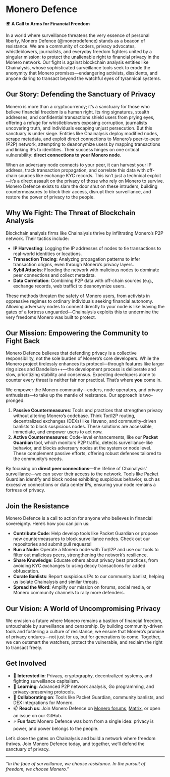 # Monero Defence

🌍 **A Call to Arms for Financial Freedom**

In a world where surveillance threatens the very essence of personal liberty, Monero Defence (@monerodefence) stands as a beacon of resistance. We are a community of coders, privacy advocates, whistleblowers, journalists, and everyday freedom fighters united by a singular mission: to protect the unalienable right to financial privacy in the Monero network. Our fight is against blockchain analysis entities like Chainalysis, whose sophisticated surveillance tools seek to erode the anonymity that Monero promises—endangering activists, dissidents, and anyone daring to transact beyond the watchful eyes of tyrannical systems.

## Our Story: Defending the Sanctuary of Privacy

Monero is more than a cryptocurrency; it’s a sanctuary for those who believe financial freedom is a human right. Its ring signatures, stealth addresses, and confidential transactions shield users from prying eyes, offering a refuge for whistleblowers exposing corruption, journalists uncovering truth, and individuals escaping unjust persecution. But this sanctuary is under siege. Entities like Chainalysis deploy modified nodes, scrape metadata, and exploit direct connections to Monero’s peer-to-peer (P2P) network, attempting to deanonymize users by mapping transactions and linking IPs to identities. Their success hinges on one critical vulnerability: **direct connections to your Monero node**.

When an adversary node connects to your peer, it can harvest your IP address, track transaction propagation, and correlate this data with off-chain sources like exchange KYC records. This isn’t just a technical exploit—it’s a direct assault on the privacy of those who rely on Monero to survive. Monero Defence exists to slam the door shut on these intruders, building countermeasures to block their access, disrupt their surveillance, and restore the power of privacy to the people.

## Why We Fight: The Threat of Blockchain Analysis

Blockchain analysis firms like Chainalysis thrive by infiltrating Monero’s P2P network. Their tactics include:

- **IP Harvesting**: Logging the IP addresses of nodes to tie transactions to real-world identities or locations.
- **Transaction Tracing**: Analyzing propagation patterns to infer transaction origins, even through Monero’s privacy layers.
- **Sybil Attacks**: Flooding the network with malicious nodes to dominate peer connections and collect metadata.
- **Data Correlation**: Combining P2P data with off-chain sources (e.g., exchange records, web traffic) to deanonymize users.

These methods threaten the safety of Monero users, from activists in oppressive regimes to ordinary individuals seeking financial autonomy. Allowing adversary nodes to connect directly to your node is like leaving the gates of a fortress unguarded—Chainalysis exploits this to undermine the very freedoms Monero was built to protect.

## Our Mission: Empowering the Community to Fight Back

Monero Defence believes that defending privacy is a collective responsibility, not the sole burden of Monero’s core developers. While the Monero project tirelessly enhances its protocol—through features like larger ring sizes and Dandelion++—the development process is deliberate and slow, prioritizing stability and consensus. Expecting developers alone to counter every threat is neither fair nor practical. That’s where **you** come in.

We empower the Monero community—coders, node operators, and privacy enthusiasts—to take up the mantle of resistance. Our approach is two-pronged:

1. **Passive Countermeasures**: Tools and practices that strengthen privacy without altering Monero’s codebase. Think Tor/I2P routing, decentralized exchanges (DEXs) like Haveno, and community-driven banlists to block suspicious nodes. These solutions are accessible, immediate, and empower users to act now.
2. **Active Countermeasures**: Code-level enhancements, like our **Packet Guardian** tool, which monitors P2P traffic, detects surveillance-like behavior, and blocks adversary nodes at the system or node level. These complement passive efforts, offering robust defenses tailored to the community’s needs.

By focusing on **direct peer connections**—the lifeline of Chainalysis’ surveillance—we can sever their access to the network. Tools like Packet Guardian identify and block nodes exhibiting suspicious behavior, such as excessive connections or data center IPs, ensuring your node remains a fortress of privacy.

## Join the Resistance

Monero Defence is a call to action for anyone who believes in financial sovereignty. Here’s how you can join us:

- **Contribute Code**: Help develop tools like Packet Guardian or propose new countermeasures to block surveillance nodes. Check out our repositories and submit pull requests!
- **Run a Node**: Operate a Monero node with Tor/I2P and use our tools to filter out malicious peers, strengthening the network’s resilience.
- **Share Knowledge**: Educate others about privacy best practices, from avoiding KYC exchanges to using decoy transactions for added obfuscation.
- **Curate Banlists**: Report suspicious IPs to our community banlist, helping us isolate Chainalysis and similar threats.
- **Spread the Word**: Amplify our mission on forums, social media, or Monero community channels to rally more defenders.

## Our Vision: A World of Uncompromising Privacy

We envision a future where Monero remains a bastion of financial freedom, untouchable by surveillance and censorship. By building community-driven tools and fostering a culture of resistance, we ensure that Monero’s promise of privacy endures—not just for us, but for generations to come. Together, we can outsmart the watchers, protect the vulnerable, and reclaim the right to transact freely.

## Get Involved

- 👀 **Interested in**: Privacy, cryptography, decentralized systems, and fighting surveillance capitalism.
- 🌱 **Learning**: Advanced P2P network analysis, Go programming, and privacy-preserving protocols.
- 💞️ **Collaborating on**: Tools like Packet Guardian, community banlists, and DEX integrations for Monero.
- 📫 **Reach us**: Join Monero Defence on [Monero forums](https://forum.getmonero.org), [Matrix](https://matrix.to/#/#monero:matrix.org), or open an issue on our GitHub.
- ⚡ **Fun fact**: Monero Defence was born from a single idea: privacy is power, and power belongs to the people.

Let’s close the gates on Chainalysis and build a network where freedom thrives. Join Monero Defence today, and together, we’ll defend the sanctuary of privacy.

---

*“In the face of surveillance, we choose resistance. In the pursuit of freedom, we choose Monero.”*
